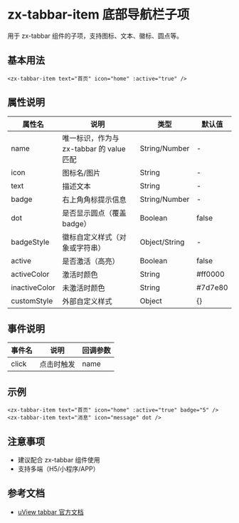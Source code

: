# zx-tabbar-item 底部导航栏子项

用于 zx-tabbar 组件的子项，支持图标、文本、徽标、圆点等。

## 基本用法
```vue
<zx-tabbar-item text="首页" icon="home" :active="true" />
```

## 属性说明
| 属性名      | 说明                                   | 类型                | 默认值      |
|-------------|----------------------------------------|---------------------|-------------|
| name        | 唯一标识，作为与 zx-tabbar 的 value 匹配 | String/Number       | -           |
| icon        | 图标名/图片                            | String              | -           |
| text        | 描述文本                               | String              | -           |
| badge       | 右上角角标提示信息                      | String/Number       | -           |
| dot         | 是否显示圆点（覆盖 badge）              | Boolean             | false       |
| badgeStyle  | 徽标自定义样式（对象或字符串）           | Object/String       | -           |
| active      | 是否激活（高亮）                        | Boolean             | false       |
| activeColor | 激活时颜色                              | String              | #ff0000     |
| inactiveColor| 未激活时颜色                           | String              | #7d7e80     |
| customStyle | 外部自定义样式                          | Object              | {}          |

## 事件说明
| 事件名 | 说明         | 回调参数      |
|--------|--------------|---------------|
| click  | 点击时触发   | name          |

## 示例
```vue
<zx-tabbar-item text="首页" icon="home" :active="true" badge="5" />
<zx-tabbar-item text="消息" icon="message" dot />
```

## 注意事项
- 建议配合 zx-tabbar 组件使用
- 支持多端（H5/小程序/APP）

## 参考文档
- [uView tabbar 官方文档](https://uviewui.com/components/tabbar.html) 